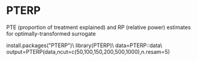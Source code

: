 # PTERP
PTE (proportion of treatment explained) and RP (relative power) estimates for optimally-transformed surrogate 

install.packages("PTERP")\\
library(PTERP)\\
data=PTERP::data\\
output=PTERP(data,ncut=c(50,100,150,200,500,1000),n.resam=5)
